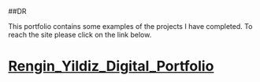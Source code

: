 


##DR

This portfolio contains some examples of the projects I have completed. To reach the site please click on the link below.

<h1>

[Rengin_Yildiz_Digital_Portfolio](https://4renginy.github.io/rydigitalresume.io/)


  
  </h1>

